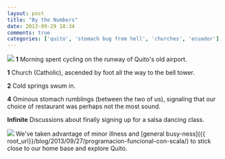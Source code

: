 ```yaml
---
layout: post
title: "By the Numbers"
date: 2013-09-29 18:34
comments: true
categories: ['quito', 'stomach bug from hell', 'churches', 'ecuador']
---
```

<img src="{{ root_url }}/images/flowers.jpg" />
<strong>1</strong> Morning spent cycling on the runway of Quito's old airport.

<strong>1</strong> Church (Catholic), ascended by foot all the way to the bell tower.

<strong>2</strong> Cold springs swum in.

<strong>4</strong> Ominous stomach rumblings (between the two of us), signaling
that our choice of restaurant was perhaps not the most sound.

<strong>Infinite</strong> Discussions about finally signing up for a salsa
dancing class.

<!-- more -->

<img src="{{ root_url }}/images/pennants.jpg" />
We've taken advantage of minor illness and [general busy-ness]({{ root_url}}/blog/2013/09/27/programacion-funcional-con-scala/) to stick close to our home base and explore Quito.
